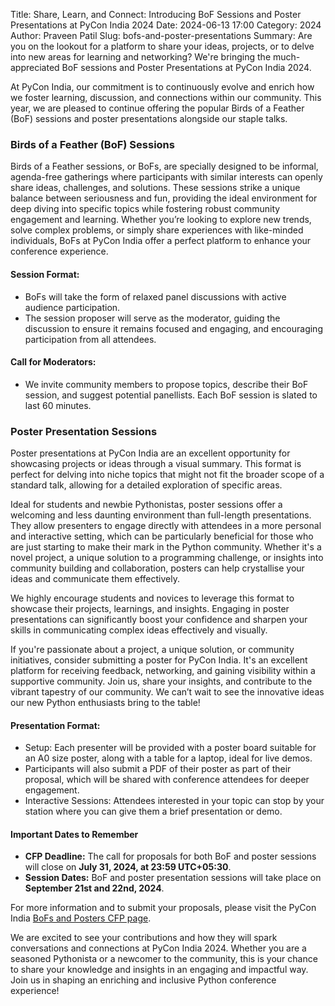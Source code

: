 Title: Share, Learn, and Connect: Introducing BoF Sessions and Poster Presentations at PyCon India 2024
Date: 2024-06-13 17:00
Category: 2024
Author: Praveen Patil
Slug: bofs-and-poster-presentations
Summary: Are you on the lookout for a platform to share your ideas, projects, or to delve into new areas for learning and networking? We're bringing the much-appreciated BoF sessions and Poster Presentations at PyCon India 2024.

At PyCon India, our commitment is to continuously evolve and enrich how we foster learning, discussion, and connections within our community. This year, we are pleased to continue offering the popular Birds of a Feather (BoF) sessions and poster presentations alongside our staple talks.

### Birds of a Feather (BoF) Sessions

Birds of a Feather sessions, or BoFs, are specially designed to be informal, agenda-free gatherings where participants with similar interests can openly share ideas, challenges, and solutions. 
These sessions strike a unique balance between seriousness and fun, providing the ideal environment for deep diving into specific topics while fostering robust community engagement and learning. Whether you’re looking to explore new trends, solve complex problems, or simply share experiences with like-minded individuals, BoFs at PyCon India offer a perfect platform to enhance your conference experience.

#### Session Format:

- BoFs will take the form of relaxed panel discussions with active audience participation.
- The session proposer will serve as the moderator, guiding the discussion to ensure it remains focused and engaging, and encouraging participation from all attendees.

#### Call for Moderators:

- We invite community members to propose topics, describe their BoF session, and suggest potential panellists. Each BoF session is slated to last 60 minutes.
  
### Poster Presentation Sessions

Poster presentations at PyCon India are an excellent opportunity for showcasing projects or ideas through a visual summary. This format is perfect for delving into niche topics that might not fit the broader scope of a standard talk, allowing for a detailed exploration of specific areas.

Ideal for students and newbie Pythonistas, poster sessions offer a welcoming and less daunting environment than full-length presentations. They allow presenters to engage directly with attendees in a more personal and interactive setting, which can be particularly beneficial for those who are just starting to make their mark in the Python community. Whether it's a novel project, a unique solution to a programming challenge, or insights into community building and collaboration, posters can help crystallise your ideas and communicate them effectively.

We highly encourage students and novices to leverage this format to showcase their projects, learnings, and insights. Engaging in poster presentations can significantly boost your confidence and sharpen your skills in communicating complex ideas effectively and visually.

If you're passionate about a project, a unique solution, or community initiatives, consider submitting a poster for PyCon India. It's an excellent platform for receiving feedback, networking, and gaining visibility within a supportive community. Join us, share your insights, and contribute to the vibrant tapestry of our community. We can’t wait to see the innovative ideas our new Python enthusiasts bring to the table!

#### Presentation Format:

- Setup: Each presenter will be provided with a poster board suitable for an A0 size poster, along with a table for a laptop, ideal for live demos.
- Participants will also submit a PDF of their poster as part of their proposal, which will be shared with conference attendees for deeper engagement.
- Interactive Sessions: Attendees interested in your topic can stop by your station where you can give them a brief presentation or demo.

#### Important Dates to Remember

- **CFP Deadline:** The call for proposals for both BoF and poster sessions will close on **July 31, 2024, at 23:59 UTC+05:30**.
- **Session Dates:** BoF and poster presentation sessions will take place on **September 21st and 22nd, 2024**.
  
For more information and to submit your proposals, please visit the PyCon India [BoFs and Posters CFP page](https://in.pycon.org/cfp/bofs-and-posters-2024/proposals/).

We are excited to see your contributions and how they will spark conversations and connections at PyCon India 2024. Whether you are a seasoned Pythonista or a newcomer to the community, this is your chance to share your knowledge and insights in an engaging and impactful way. Join us in shaping an enriching and inclusive Python conference experience!
